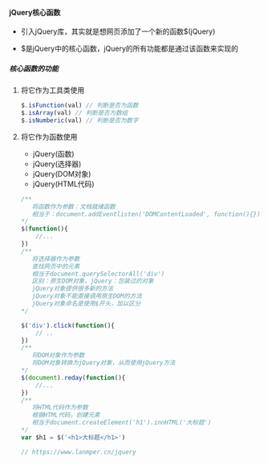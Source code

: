 #### jQuery核心函数

* 引入jQuery库，其实就是想网页添加了一个新的函数$(jQuery)

* $是jQuery中的核心函数，jQuery的所有功能都是通过该函数来实现的

##### 核心函数的功能

  1. 将它作为工具类使用

     ```js
     $.isFunction(val) // 判断是否为函数
     $.isArray(val) // 判断是否为数组
     $.isNumberic(val) // 判断是否为数字
     ```

  2. 将它作为函数使用

     * jQuery(函数)
     * jQuery(选择器)
     * jQuery(DOM对象)
     * jQuery(HTML代码)

     ```javascript
     /**
     	将函数作为参数：文档就绪函数
     	相当于：document.addEventlisten('DOMContentLoaded', function(){})
     */
     $(function(){
         //...
     })
     /**
     	将选择器作为参数
     	查找网页中的元素
     	相当于document.querySelectorAll('div') 
     	区别：原生DOM对象，jQuery：包装过的对象
     	jQuery对象提供很多新的方法
     	jQuery对象不能直接调用原生DOM的方法
     	jQuery对象命名是使用$开头，加以区分
     */
     
     $('div').click(function(){
         // ..
     })
     /**
     	将DOM对象作为参数
     	将DOM对象转换为jQuery对象，从而使用jQuery方法
     */
     $(document).reday(function(){
         //...
     })
     /**
     	将HTML代码作为参数
     	根据HTML代码，创建元素
     	相当于document.createElement('h1').innHTML('大标题')
     */
     var $h1 = $('<h1>大标题</h1>')
     
     // https://www.lanmper.cn/jquery
     ```